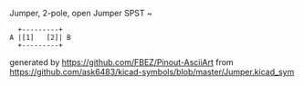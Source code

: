 Jumper, 2-pole, open
Jumper SPST
~


	  +---------+
	A |[1]   [2]| B
	  +---------+


generated by https://github.com/FBEZ/Pinout-AsciiArt from https://github.com/ask6483/kicad-symbols/blob/master/Jumper.kicad_sym